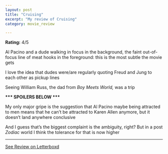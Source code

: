 ```yaml
---
layout: post
title: "Cruising"
excerpt: "My review of Cruising"
category: movie_review

---
```


**Rating:** 4/5

Al Pacino and a dude walking in focus in the background, the faint out-of-focus line of meat hooks in the foreground: this is the most subtle the movie gets

I love the idea that dudes were/are regularly quoting Freud and Jung to each other as pickup lines

Seeing William Russ, the dad from <i>Boy Meets World, </i>was a trip

<b>*** SPOILERS BELOW ***</b>

My only major gripe is the suggestion that Al Pacino maybe being attracted to men means that he can’t be attracted to Karen Allen anymore, but it doesn’t land anywhere conclusive 

And I guess that’s the biggest complaint is the ambiguity, right? But in a post <i>Zodiac</i> world I think the tolerance for that is now higher

<hr>

[See Review on Letterboxd](https://boxd.it/3McXqH)
